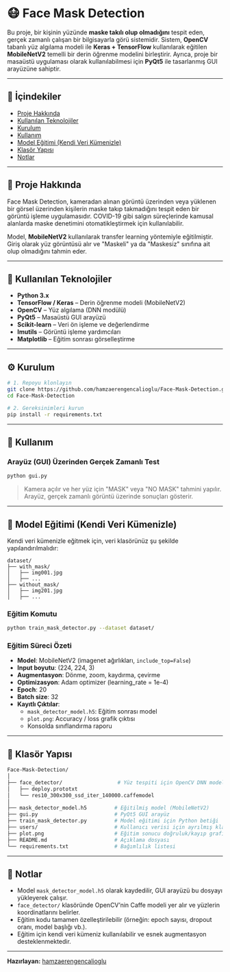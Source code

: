 # 😷 Face Mask Detection

Bu proje, bir kişinin yüzünde **maske takılı olup olmadığını** tespit eden, gerçek zamanlı çalışan bir bilgisayarla görü sistemidir. Sistem, **OpenCV** tabanlı yüz algılama modeli ile **Keras + TensorFlow** kullanılarak eğitilen **MobileNetV2** temelli bir derin öğrenme modelini birleştirir. Ayrıca, proje bir masaüstü uygulaması olarak kullanılabilmesi için **PyQt5** ile tasarlanmış GUI arayüzüne sahiptir.

---

## 📌 İçindekiler

- [Proje Hakkında](#proje-hakkında)
- [Kullanılan Teknolojiler](#kullanılan-teknolojiler)
- [Kurulum](#kurulum)
- [Kullanım](#kullanım)
- [Model Eğitimi (Kendi Veri Kümenizle)](#model-eğitimi-kendi-veri-kümenizle)
- [Klasör Yapısı](#klasör-yapısı)
- [Notlar](#notlar)

---

## 📖 Proje Hakkında

Face Mask Detection, kameradan alınan görüntü üzerinden veya yüklenen bir görsel üzerinden kişilerin maske takıp takmadığını tespit eden bir görüntü işleme uygulamasıdır. COVID-19 gibi salgın süreçlerinde kamusal alanlarda maske denetimini otomatikleştirmek için kullanılabilir.

Model, **MobileNetV2** kullanılarak transfer learning yöntemiyle eğitilmiştir. Giriş olarak yüz görüntüsü alır ve "Maskeli" ya da "Maskesiz" sınıfına ait olup olmadığını tahmin eder.

---

## 🧰 Kullanılan Teknolojiler

- **Python 3.x**
- **TensorFlow / Keras** – Derin öğrenme modeli (MobileNetV2)
- **OpenCV** – Yüz algılama (DNN modülü)
- **PyQt5** – Masaüstü GUI arayüzü
- **Scikit-learn** – Veri ön işleme ve değerlendirme
- **Imutils** – Görüntü işleme yardımcıları
- **Matplotlib** – Eğitim sonrası görselleştirme

---

## ⚙️ Kurulum

```bash
# 1. Repoyu klonlayın
git clone https://github.com/hamzaerengencalioglu/Face-Mask-Detection.git
cd Face-Mask-Detection

# 2. Gereksinimleri kurun
pip install -r requirements.txt
```

---

## 🚀 Kullanım

### Arayüz (GUI) Üzerinden Gerçek Zamanlı Test

```bash
python gui.py
```

> Kamera açılır ve her yüz için "MASK" veya "NO MASK" tahmini yapılır. Arayüz, gerçek zamanlı görüntü üzerinde sonuçları gösterir.

---

## 🧠 Model Eğitimi (Kendi Veri Kümenizle)

Kendi veri kümenizle eğitmek için, veri klasörünüz şu şekilde yapılandırılmalıdır:

```
dataset/
├── with_mask/
│   ├── img001.jpg
│   ├── ...
├── without_mask/
│   ├── img201.jpg
│   ├── ...
```

### Eğitim Komutu

```bash
python train_mask_detector.py --dataset dataset/
```

### Eğitim Süreci Özeti

- **Model**: MobileNetV2 (imagenet ağırlıkları, `include_top=False`)
- **Input boyutu**: (224, 224, 3)
- **Augmentasyon**: Dönme, zoom, kaydırma, çevirme
- **Optimizasyon**: Adam optimizer (learning_rate = 1e-4)
- **Epoch**: 20
- **Batch size**: 32
- **Kayıtlı Çıktılar**:
  - `mask_detector_model.h5`: Eğitim sonrası model
  - `plot.png`: Accuracy / loss grafik çıktısı
  - Konsolda sınıflandırma raporu

---

## 📁 Klasör Yapısı

```bash
Face-Mask-Detection/
│
├── face_detector/                  # Yüz tespiti için OpenCV DNN modeli
│   ├── deploy.prototxt
│   └── res10_300x300_ssd_iter_140000.caffemodel
│
├── mask_detector_model.h5         # Eğitilmiş model (MobileNetV2)
├── gui.py                         # PyQt5 GUI arayüz
├── train_mask_detector.py         # Model eğitimi için Python betiği
├── users/                         # Kullanıcı verisi için ayrılmış klasör
├── plot.png                       # Eğitim sonucu doğruluk/kayıp grafiği
├── README.md                      # Açıklama dosyası
└── requirements.txt               # Bağımlılık listesi
```

---

## 📝 Notlar

- Model `mask_detector_model.h5` olarak kaydedilir, GUI arayüzü bu dosyayı yükleyerek çalışır.
- `face_detector/` klasöründe OpenCV’nin Caffe modeli yer alır ve yüzlerin koordinatlarını belirler.
- Eğitim kodu tamamen özelleştirilebilir (örneğin: epoch sayısı, dropout oranı, model başlığı vb.).
- Eğitim için kendi veri kümeniz kullanılabilir ve esnek augmentasyon desteklenmektedir.

---

**Hazırlayan:** [hamzaerengencalioglu](https://github.com/hamzaerengencalioglu)
